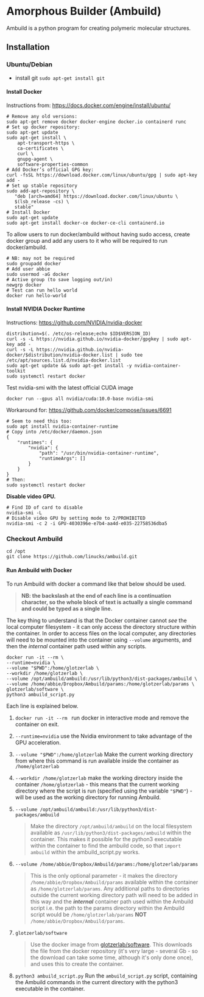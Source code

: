 # Amorphous Builder (Ambuild)
Ambuild is a python program for creating polymeric molecular structures.

## Installation
### Ubuntu/Debian

* install git
```sudo apt-get install git```

#### Install Docker
Instructions from: https://docs.docker.com/engine/install/ubuntu/
```
# Remove any old versions:
sudo apt-get remove docker docker-engine docker.io containerd runc
# Set up docker repository:
sudo apt-get update
sudo apt-get install \
    apt-transport-https \
    ca-certificates \
    curl \
    gnupg-agent \
    software-properties-common
# Add Docker’s official GPG key:
curl -fsSL https://download.docker.com/linux/ubuntu/gpg | sudo apt-key add -
# Set up stable repository
sudo add-apt-repository \
   "deb [arch=amd64] https://download.docker.com/linux/ubuntu \
   $(lsb_release -cs) \
   stable"
# Install Docker
sudo apt-get update
sudo apt-get install docker-ce docker-ce-cli containerd.io
```
To allow users to run docker/ambuild without having sudo access, create docker group and add any users to it who will be required to run docker/ambuild.

```
# NB: may not be required
sudo groupadd docker
# Add user abbie
sudo usermod -aG docker
# Active group (to save logging out/in)
newgrp docker
# Test can run hello world
docker run hello-world
```

#### Install NVIDIA Docker Runtime
Instructions: https://github.com/NVIDIA/nvidia-docker

```
distribution=$(. /etc/os-release;echo $ID$VERSION_ID)
curl -s -L https://nvidia.github.io/nvidia-docker/gpgkey | sudo apt-key add -
curl -s -L https://nvidia.github.io/nvidia-docker/$distribution/nvidia-docker.list | sudo tee /etc/apt/sources.list.d/nvidia-docker.list
sudo apt-get update && sudo apt-get install -y nvidia-container-toolkit
sudo systemctl restart docker
```

Test nvidia-smi with the latest official CUDA image

```docker run --gpus all nvidia/cuda:10.0-base nvidia-smi```

Workaround for: https://github.com/docker/compose/issues/6691
```
# Seem to need this too:
sudo apt install nvidia-container-runtime
# Copy into /etc/docker/daemon.json
{
    "runtimes": {
        "nvidia": {
            "path": "/usr/bin/nvidia-container-runtime",
            "runtimeArgs": []
        }
    }
}
# Then:
sudo systemctl restart docker
```
**Disable video GPU.**
```
# Find ID of card to disable
nvidia-smi -L
# Disable video GPU by setting mode to 2/PROHIBITED
nvidia-smi -c 2 -i GPU-4030396e-e7b4-aa4d-e035-22758536dba5
```

### Checkout Ambuild
```
cd /opt
git clone https://github.com/linucks/ambuild.git
```

#### Run Ambuild with Docker
To run Ambuild with docker a command like that below should be used.

> **NB: the backslash at the end of each line is a continuation character, so the whole block of text is actually a single command and could be typed as a single line.**

The key thing to understand is that the Docker container cannot _see_ the local computer filesystem - it can only access the directory structure within the container. In order to access files on the local computer, any directories will need to be mounted into the container using ```--volume``` arguments, and then the _internal_ container path used within any scripts.

```
docker run -it --rm \
--runtime=nvidia \
--volume "$PWD":/home/glotzerlab \
--workdir /home/glotzerlab \
--volume /opt/ambuild/ambuild:/usr/lib/python3/dist-packages/ambuild \
--volume /home/abbie/Dropbox/Ambuild/params:/home/glotzerlab/params \
glotzerlab/software \
python3 ambuild_script.py
```
Each line is explained below.

1. ```docker run -it --rm ``` run docker in interactive mode and remove the container on exit.

2. ```--runtime=nvidia``` use the Nvidia environment to take advantage of the GPU acceleration.
3. ```--volume "$PWD":/home/glotzerlab``` Make the current working directory from where this command is run available inside the container as ```/home/glotzerlab```
4. ```--workdir /home/glotzerlab``` make the working directory inside the container ```/home/glotzerlab``` - this means that the current working directory where the script is run (specified using the variable ```"$PWD"```) - will be used as the working directory for running Ambuild.
5. ```--volume /opt/ambuild/ambuild:/usr/lib/python3/dist-packages/ambuild```
   >Make the directory ```/opt/ambuild/ambuild``` on the local filesystem available as ```/usr/lib/python3/dist-packages/ambuild``` within the container. This makes it possible for the python3 executable within the container to find the ambuild code, so that ```import ambuild``` within the ambuild_script.py works.
6. ```--volume /home/abbie/Dropbox/Ambuild/params:/home/glotzerlab/params```
   >This is the only optional parameter - it makes the directory ```/home/abbie/Dropbox/Ambuild/params``` available within the container as ```/home/glotzerlab/params```. Any additional paths to directories outside the current working directory path will need to be added in this way and the ***internal*** container path used within the Ambuild script i.e. the path to the params directory within the Ambuild script would be ```/home/glotzerlab/params``` **NOT** ```/home/abbie/Dropbox/Ambuild/params```.
7. ```glotzerlab/software```
   >Use the docker image from [glotzerlab/software](https://hub.docker.com/r/glotzerlab/software/). This downloads the file from the docker repository (it's very large - several Gb - so the download can take some time, although it's only done once), and uses this to create the container.
8. ```python3 ambuild_script.py``` Run the ```ambuild_script.py``` script, containing the Ambuild commands in the current directory with the python3 executable in the container.
